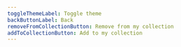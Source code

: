 ```yaml
---
toggleThemeLabel: Toggle theme
backButtonLabel: Back
removeFromCollectionButton: Remove from my collection
addToCollectionButton: Add to my collection
---
```

